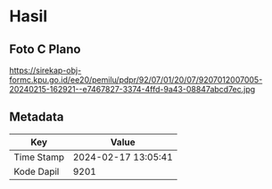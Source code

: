 # Hasil

## Foto C Plano

https://sirekap-obj-formc.kpu.go.id/ee20/pemilu/pdpr/92/07/01/20/07/9207012007005-20240215-162921--e7467827-3374-4ffd-9a43-08847abcd7ec.jpg


## Metadata

| Key        | Value               |
| ---------- | ------------------- |
| Time Stamp | 2024-02-17 13:05:41 |
| Kode Dapil | 9201                |



